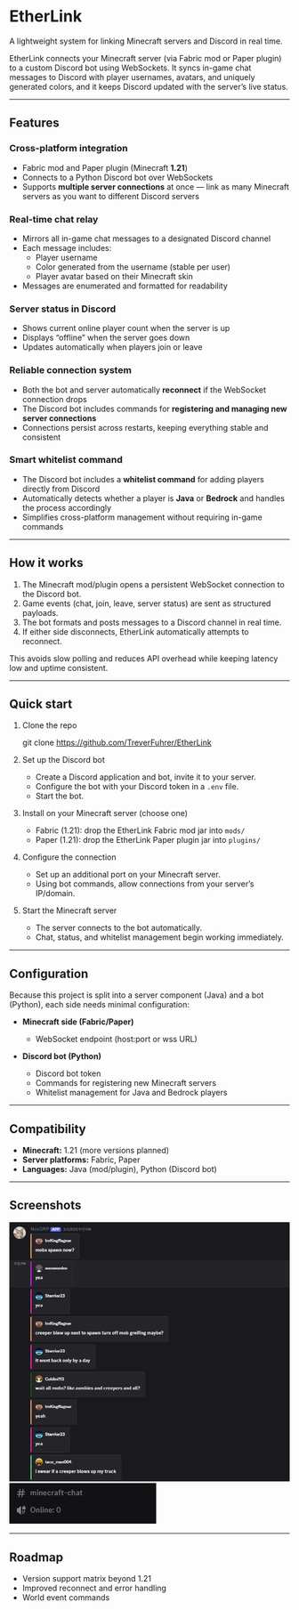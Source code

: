 # EtherLink
A lightweight system for linking Minecraft servers and Discord in real time.

EtherLink connects your Minecraft server (via Fabric mod or Paper plugin) to a custom Discord bot using WebSockets. It syncs in-game chat messages to Discord with player usernames, avatars, and uniquely generated colors, and it keeps Discord updated with the server’s live status.

---

## Features

### Cross-platform integration
- Fabric mod and Paper plugin (Minecraft **1.21**)
- Connects to a Python Discord bot over WebSockets
- Supports **multiple server connections** at once — link as many Minecraft servers as you want to different Discord servers

### Real-time chat relay
- Mirrors all in-game chat messages to a designated Discord channel
- Each message includes:
  - Player username
  - Color generated from the username (stable per user)
  - Player avatar based on their Minecraft skin
- Messages are enumerated and formatted for readability

### Server status in Discord
- Shows current online player count when the server is up
- Displays “offline” when the server goes down
- Updates automatically when players join or leave

### Reliable connection system
- Both the bot and server automatically **reconnect** if the WebSocket connection drops
- The Discord bot includes commands for **registering and managing new server connections**
- Connections persist across restarts, keeping everything stable and consistent

### Smart whitelist command
- The Discord bot includes a **whitelist command** for adding players directly from Discord
- Automatically detects whether a player is **Java** or **Bedrock** and handles the process accordingly
- Simplifies cross-platform management without requiring in-game commands

---

## How it works

1. The Minecraft mod/plugin opens a persistent WebSocket connection to the Discord bot.
2. Game events (chat, join, leave, server status) are sent as structured payloads.
3. The bot formats and posts messages to a Discord channel in real time.
4. If either side disconnects, EtherLink automatically attempts to reconnect.

This avoids slow polling and reduces API overhead while keeping latency low and uptime consistent.  

---

## Quick start

1) Clone the repo

    git clone https://github.com/TreverFuhrer/EtherLink

2) Set up the Discord bot
   - Create a Discord application and bot, invite it to your server.
   - Configure the bot with your Discord token in a `.env` file.
   - Start the bot.

3) Install on your Minecraft server (choose one)
   - Fabric (1.21): drop the EtherLink Fabric mod jar into `mods/`
   - Paper (1.21): drop the EtherLink Paper plugin jar into `plugins/`

4) Configure the connection
   - Set up an additional port on your Minecraft server.
   - Using bot commands, allow connections from your server’s IP/domain.

5) Start the Minecraft server
   - The server connects to the bot automatically.
   - Chat, status, and whitelist management begin working immediately.

---

## Configuration

Because this project is split into a server component (Java) and a bot (Python), each side needs minimal configuration:

- **Minecraft side (Fabric/Paper)**
  - WebSocket endpoint (host:port or wss URL)

- **Discord bot (Python)**
  - Discord bot token
  - Commands for registering new Minecraft servers
  - Whitelist management for Java and Bedrock players

---

## Compatibility

- **Minecraft:** 1.21 (more versions planned)
- **Server platforms:** Fabric, Paper
- **Languages:** Java (mod/plugin), Python (Discord bot)

---

## Screenshots

![Discord Chat Example](images/chat.png)
![Server Status Display](images/status.png)

---

## Roadmap

- Version support matrix beyond 1.21
- Improved reconnect and error handling
- World event commands
